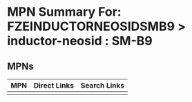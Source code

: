 



# MPN Summary For: FZEINDUCTORNEOSIDSMB9 > inductor-neosid : SM-B9

## MPNs
  

|MPN|Direct Links|Search Links|
| :--- | :--- | :--- |
||||
